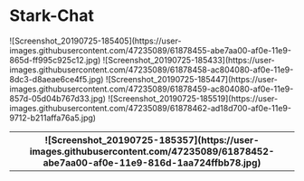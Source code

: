 # Stark-Chat
<table width="100%">
  	<tr>

<th width="33%">
![Screenshot_20190725-185357](https://user-images.githubusercontent.com/47235089/61878452-abe7aa00-af0e-11e9-816d-1aa724ffbb78.jpg)</th>
![Screenshot_20190725-185405](https://user-images.githubusercontent.com/47235089/61878455-abe7aa00-af0e-11e9-865d-ff995c925c12.jpg)
![Screenshot_20190725-185433](https://user-images.githubusercontent.com/47235089/61878458-ac804080-af0e-11e9-8dc3-d8aeae6ce4f5.jpg)
![Screenshot_20190725-185447](https://user-images.githubusercontent.com/47235089/61878459-ac804080-af0e-11e9-857d-05d04b767d33.jpg)
![Screenshot_20190725-185519](https://user-images.githubusercontent.com/47235089/61878462-ad18d700-af0e-11e9-9712-b211affa76a5.jpg)
	</tr>

</table>
